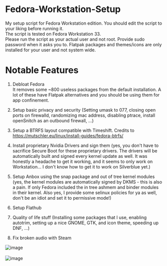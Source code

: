 # Fedora-Workstation-Setup
My setup script for Fedora Workstation edition. You should edit the script to your liking before running it. <br />
The script is tested on Fedora Workstation 33. <br />
Please run the script as your actual user and not root. Provide sudo password when it asks you to. Flatpak packages and themes/icons are only installed for your user and not system wide. <br />


# Notable Features

1. Debloat Fedora <br />
It removes some ~800 useless packages from the default installation. A lot of these have Flatpak alternatives and you should be using them for app confinement. <br />

2. Setup basic privacy and security (Setting umask to 077, closing open ports on firewalld, randomizing mac address, disabling ptrace, install openSnitch as an outbound firewall, ...) <br />
3. Setup a BTRFS layout compatible with Timeshift. Credits to https://mutschler.eu/linux/install-guides/fedora-btrfs/ <br />
4. Install proprietary Nvidia Drivers and sign them (yes, you don't have to sacrifice Secure Boot for these proprietary drivers. The drivers will be automatically built and signed every kernel update as well. It was honestly a headache to get it working, and it seems to only work on Workstation... I don't know how to get it to work on Silverblue yet.) <br >
5. Setup Anbox using the snap package and out of tree kernel modules (yes, the kernel modules are automatically signed by DKMS - this is also a pain. If only Fedora included the in tree ashmem and binder modules in their kernel. Also yes, I provide some selinux policies for ya as well, don't be an idiot and set it to permissive mode!)
6. Setup Flathub <br >
7. Quality of life stuff (Installing some packages that I use, enabling autotrim, setting up a nice GNOME, GTK, and icon theme, speeding up DNF, ...) <br />
8. Fix broken audio with Steam

![image](https://user-images.githubusercontent.com/57488583/111019751-29378b00-838f-11eb-8f8f-1f5d374c377e.png) <br />
<br />
![image](https://user-images.githubusercontent.com/57488583/111032096-af2bf400-83d8-11eb-9bcb-da0e3ec278d6.png) <br />
